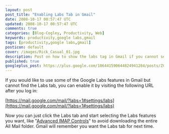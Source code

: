 ```yaml
---           
layout: post
post_title: "Enabling Labs Tab in Gmail"
date: 2008-10-17 00:57:47 UTC
updated: 2008-10-17 00:57:47 UTC
comments: true
categories: [Blog-Cogley, Productivity, Web]
keywords: productivity,google labs,gmail
tags: [productivity,google labs,gmail]
posticon: default
cover: /images/Rick_Casual_01.jpg
description: Post on how to show the labs tag in Gmail if you cannot see it, by Rick Cogley. 
published: true
googleplus_post: https://plus.google.com/106441590644824941284/posts/ZCzUhXgUEHk
---
```


If you would like to use some of the Google Labs features in Gmail but cannot find the Labs tab, you can enable it by visiting the following URL after you log in: 


[https://mail.google.com/mail/?labs=1#settings/labs](https://mail.google.com/mail/?labs=1#settings/labs)


Now you can just click the Labs tab and start selecting the Labs features you want, like "[Advanced IMAP Controls](/articles/2008/10/12/save-local-disk-with-gmail-advanced-imap-controls/)" to avoid downloading the entire All Mail folder. Gmail will remember you want the Labs tab for next time.  

